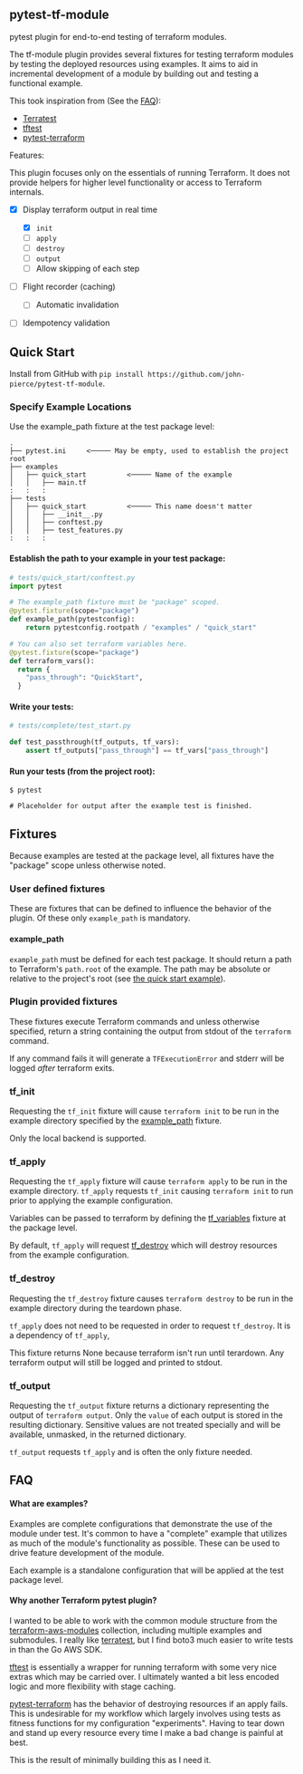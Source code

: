 pytest-tf-module
----------------

pytest plugin for end-to-end testing of terraform modules.

The tf-module plugin provides several fixtures for testing terraform
modules by testing the deployed resources using examples. It aims to aid in
incremental development of a module by building out and testing a functional
example.

This took inspiration from (See the [FAQ](#faq)):
 * [Terratest](https://terratest.gruntwork.io/)
 * [tftest](https://pypi.org/project/tftest/)
 * [pytest-terraform](https://pypi.org/project/pytest-terraform/)

Features:

This plugin focuses only on the essentials of running Terraform. It does not
provide helpers for higher level functionality or access to Terraform
internals.

- [x] Display terraform output in real time
  - [x] `init`
  - [ ] `apply`
  - [ ] `destroy`
  - [ ] `output`
  - [ ] Allow skipping of each step
- [ ] Flight recorder (caching)
  - [ ] Automatic invalidation
- [ ] Idempotency validation


## Quick Start

Install from GitHub with
`pip install https://github.com/john-pierce/pytest-tf-module`.


### Specify Example Locations

Use the example_path fixture at the test package level:

```
.
├── pytest.ini     <───── May be empty, used to establish the project root
├── examples
│   ├── quick_start          <───── Name of the example
│   │   ├── main.tf
:   :   :
├── tests
│   ├── quick_start          <───── This name doesn't matter
│   │   ├── __init__.py
│   │   ├── conftest.py
│   │   ├── test_features.py
:   :   :
```

#### Establish the path to your example in your test package:

```python
# tests/quick_start/conftest.py
import pytest

# The example_path fixture must be "package" scoped.
@pytest.fixture(scope="package")
def example_path(pytestconfig):
    return pytestconfig.rootpath / "examples" / "quick_start"

# You can also set terraform variables here.
@pytest.fixture(scope="package")
def terraform_vars():
  return {
    "pass_through": "QuickStart",
  }
```

#### Write your tests:

```python
# tests/complete/test_start.py

def test_passthrough(tf_outputs, tf_vars):
    assert tf_outputs["pass_through"] == tf_vars["pass_through"]
```

#### Run your tests (from the project root):

```shell
$ pytest

# Placeholder for output after the example test is finished.
```

## Fixtures

Because examples are tested at the package level, all fixtures have the
"package" scope unless otherwise noted.

### User defined fixtures

These are fixtures that can be defined to influence the behavior of the
plugin. Of these only `example_path` is mandatory.

#### example_path

`example_path` must be defined for each test package. It should return a
path to Terraform's `path.root` of the example. The path may be absolute or
relative to the project's root (see
[the quick start example](#establish-the-path-to-your-example-in-your-test-package)).


### Plugin provided fixtures

These fixtures execute Terraform commands and unless otherwise specified,
return a string containing the output from stdout of the `terraform` command.

If any command fails it will generate a `TFExecutionError` and stderr will
be logged _after_ terraform exits.

### tf_init

Requesting the `tf_init` fixture will cause `terraform init` to be run in
the example directory specified by the [example_path](#example_path)
fixture.

Only the local backend is supported.

### tf_apply 

Requesting the `tf_apply` fixture will cause `terraform apply` to be run in
the example directory. `tf_apply` requests `tf_init` causing
`terraform init` to run prior to applying the example configuration.

Variables can be passed to terraform by defining the
[tf_variables](#tf_variables) fixture at the package level.

By default, `tf_apply` will request [tf_destroy](#tf_destroy) which will destroy
resources from the example configuration.

### tf_destroy

Requesting the `tf_destroy` fixture causes `terraform destroy` to be run in
the example directory during the teardown phase.

`tf_apply` does not need to be requested in order to request `tf_destroy`.
It is a dependency of `tf_apply`,

This fixture returns None because terraform isn't run until terardown.
Any terraform output will still be logged and printed to stdout.

### tf_output

Requesting the `tf_output` fixture returns a dictionary representing the
output of `terraform output`. Only the `value` of each output is stored in
the resulting dictionary. Sensitive values are not treated specially and
will be available, unmasked, in the returned dictionary.

`tf_output` requests `tf_apply` and is often the only fixture needed.


## FAQ

#### What are examples?

Examples are complete configurations that demonstrate the use of the
module under test. It's common to have a "complete" example that utilizes as
much of the module's functionality as possible. These can be used to drive
feature development of the module.

Each example is a standalone configuration that will be applied at the test
package level.

#### Why another Terraform pytest plugin?

I wanted to be able to work with the common module structure from the
[terraform-aws-modules](https://github.com/terraform-aws-modules)
collection, including multiple examples and submodules. I really like
[terratest](https://terratest.gruntwork.io/), but I find boto3 much easier
to write tests in than the Go AWS SDK.

[tftest](https://pypi.org/project/tftest/) is essentially a wrapper
for running terraform with some very nice extras which may be carried over.
I ultimately wanted a bit less encoded logic and more flexibility with
stage caching.

[pytest-terraform](https://github.com/cloud-custodian/pytest-terraform) has
the behavior of destroying resources if an apply fails. This is undesirable
for my workflow which largely involves using tests as fitness functions for
my configuration "experiments". Having to tear down and stand up every
resource every time I make a bad change is painful at best.

This is the result of minimally building this as I need it.
